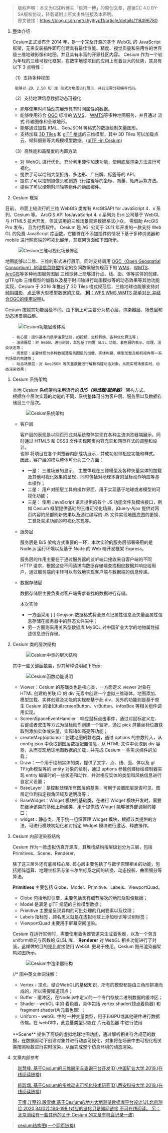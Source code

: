 > 版权声明：本文为CSDN博主「惊鸿一博」的原创文章，遵循CC 4.0 BY-SA版权协议，转载请附上原文出处链接及本声明。<br/>
> 原文链接：https://blog.csdn.net/shyjhyp11/article/details/118496780

1. 整体介绍

    Cesium正式发布于 2014 年，是一个完全开源的基于 WebGL 的 JavaScript框架，无需安装插件即可创建具有最佳性能、精度、视觉质量和易用性的世界级三维地球影像和地图，并且具有丰富的开源社区内容。 Cesium 作为一个较为年轻的三维可视化框架，在数字地球项目的应用上有着巨大的优势，其具有以下 3 点特性：

    （1）支持多种视图

        能够以 2D、2.5D 和 3D 形式对地图进行展示，并且无需分别编写代码。

    （2）支持地理信息数据动态可视化

     - 能够使用时间轴动态展示具有时间属性的数据。
     - 能够使用符合 [OGC](https://www.osgeo.org/partners/ogc/) 标准的 [WMS](https://www.ogc.org/standards/wms)、 [WMTS](https://www.ogc.org/standards/wmts)等多种地图服务，并且通过 流式 传输图像和全球地形。
     - 能够通过加载 KML、GeoJSON 等格式的数据绘制矢量图形。
     - 支持加载 [3D Tiles](https://www.jianshu.com/p/d13d895f2024) 和 [glTF 格式](https://www.khronos.org/gltf/)的三维模型，其中 3D Tiles 可以加载点云、倾斜摄影等大规模模型数据。([glTF -in Cesium](https://www.cnblogs.com/fuckgiser/p/6266552.html))

    （3）高性能和高精度的内置方法

      - 对 WebGL 进行优化，充分利用硬件加速功能，使用底层渲染方法进行可视化。
      - 提供了可以绘制大型折线、多边形、广告牌、标签等的 API。
      - 提供了可以控制摄像头和创造飞行路径等的坐标、向量、矩阵运算方法。
      - 提供了可以控制时间轴等组件的动画控件。

2. Cesium 框架

  目前， 市面上较流行的三维 WebGIS 类库有 ArcGISAPI for JavaScript 4．x 系列、Cesium 等。
  ArcGIS API forJavaScript 4. x 系列为 Esri 公司基于 WebGL 与 HTML5 技术开发，但其调用的三维场景资源数据格式小众， 需借助 ArcGIS Pro 发布， 且为付费软件。
  Cesium 是 AGI 公司于 2011 年开发的一款支持 Web GL 的免费 JavaScript 库函数，它能够在不添加插件的情况下基于多种浏览器和 mobile 进行网页端的可视化展示，其框架页面如下图所示。  <br/>

  &emsp;&emsp;&emsp;![Cesium三维可视化场景界面](../images/cesium_frame_00.png)  <br/>

  地图能够以二维、三维的形式进行展示，同时支持调用 [OGC（Open Geospatial Consortium）地理信息联盟](https://www.osgeo.org/partners/ogc/)指定的空间数据服务规范下的 [WMS](https://www.ogc.org/standards/wms)、[WMTS](https://www.ogc.org/standards/wmts)、[ArcGIS](https://enterprise.arcgis.com/zh-cn/server/latest/publish-services/linux/ogc-support-in-arcgis-server.htm)等多种地图服务图层
  三维球体上能够进行点、线、面、体等实体的创建、glTF/glb 三维模型的加载以及基于时间轴进行动画模拟等的动态效果等其他功能实现，Cesium 于 2016 年推出了 3D Tiles 格式规范后，三维地球也能够支持对 [倾斜摄影](https://blog.csdn.net/wangbiao9292/article/details/93499988)、[点云](https://blog.csdn.net/qq_42899245/article/details/116521688)等大型模型数据的加载。([**附**：WFS,WMS,WMTS 简单对比,并结合OGC的使用说明](https://doc.arcgis.com/zh-cn/arcgis-online/reference/ogc.htm))。

  Cesium 按照其功能层级不同，由下到上可主要分为核心层、渲染器层、场景层和动态场景层四层。

  &emsp;&emsp;&emsp;![Cesium功能层级体系](../images/cesium_frame_01.png)

       - 核心层：提供基本的数学运算法则，如投影、坐标转换、各种优化算法等；
       - 渲染器层：对 WebGL 进行封装，其包括了内置 GLSL 功能、着色器的表示、纹理、渲染状态等；
       - 场景层：主要体现为多种数据源服务图层的加载、实体构建、模型加载及相机视角等一系列场景的构建等；
       - 动态场景层：对 GeoJSON 等矢量数据进行解析构建动态对象，从而实现场景实时、动态渲染效果；

  1. Cesium 系统架构

      本地 Cesium 系统架构采用流行的  ***B/S（浏览器/服务器）*** 架构方式。 <br/>
      根据各个层次实现的功能的不同，系统整体可分为客户层、服务层以及数据存储层三个层次。

      &emsp;&emsp;&emsp;![Cesium系统架构](../images/cesium_frame_02.png)

      - 客户层

        客户层的表现是以网页形式对系统整体实现在各种主流浏览器端展示，同时通过 HTML5 和 CSS3 文件实现网页内容充实和网页样式的调整和设计。<br/>
        也即 将项目在各个浏览器内部成功展示，并成功附带相应功能和样式。<br/>
        因此，客户层的模块整体可分为三个方面：

        - 一是： 三维场景的显示， 主要体现在三维模型及各种矢量实体的加载及其他可视化效果的呈现，同时包括对地球本身的鼠标动作响应等基本操作；
        - 二是： 用户对图层工具的操作界面，用于实现基于地球或者模型的可视化功能；
        - 三是： 使用 JavaScript 语言提供的各个 JS 功能文件及模块接口，例如 Cesium 框架提供基础的三维可视化场景、jQuery-Ajax 提供对网页内容的局部刷新效果以及通过编写的 JS 文件实现地图底图的更换、工具及需求功能的可视化实现等。

      - 服务层

        服务层是 B/S 架构方式重要的一环，本次实验的服务层部署采用的是 Node.js 运行环境以及基于 Node 的 Web 端开发框架 Express。

        服务层的作用主要在于通过服务器的监听端口接收来自客户端的不同 HTTP 请求，根据这些不同请求向数据存储端查找相应数据并响应给用户，通过服务端的中转可以有效地实现客户端与数据端的信息传递。

      - 数据存储层

        数据存储层主要负责对客户端需求查找的数据进行存储。

        本次实验
          - 一方面采用
           [ ] Geojson 数据格式将全景点记属性信息及矢量面属性信息存储在服务器中的静态文件夹中；
          - 另一方面则采用关系型数据库 MySQL 对中国矿业大学的地物属性描述信息进行存储。

  2. Cesium 类的层次结构

     &emsp;&emsp;&emsp;![Cesium中类的层次结构](../images/cesium_frame_03.png)

     其中一些关键函数类，对其解释说明如下所示:

      &emsp;&emsp;&emsp;![Cesium函数功能说明](../images/cesium_frame_04.png)

      - Viewer：Cesium 的基础类也是核心类，一方面定义 viewer 对象在 HTML 创建的关联 ID 的 div 元素中创建一个虚拟三维球体，地图添加、模型加载、实体创建及功能的实现都基于此 div，另外的功能则是基于原生 Cesium 的诸如fullscreenButton、vrButton、infoxBox 等相关组件调用实现。
      - ScreenSpaceEventHandler：响应鼠标点击事件，通过对鼠标定义左、右键或者双击等方式为鼠标动作创建一个监听，通过 pick 屏幕坐标位置获取到添加实体或矢量，实现诸如高亮等功能；
      - createMap(options)：创建地图的静态类，通过 options 的参数传入，从config.json  中获取到图层数据配置信息，从 HTML 文件中获取到 div 容器，从而实现地球地图数据的加载，并完成 Cesium  一些需求控件的加载；
      - Draw：一个用于绘制实体的类，提供了文字、点、线、面、体以及 gl TF/glb模型等的 entity 对象的绘制，通过 options 参数创建标绘控制器实现 entity 编辑时的一些状态和动作，并对相应实体的类型和风格信息进行自定义设置；
      - BaseLayer：是控制处理所有图层的基类，可用于设置图层是否可见、图层定位到指定视角区域及透明度等；
      - BaseWidget：Widget 模块的基础类，在进行 Widget 模块开发时，需要在继承该类的基础上新建类，用于提供该 Widget 能够被外部调用的接口；
      - widget：静态类，用于统一组织管理 Widget 模块，根据该类提供的方法，可进行模块初始化和对指定 Widget 模块进行激活、释放操作。

  3. Cesium 内部渲染器结构

      Cesium 作为一款虚拟仿真开源库，其堆栈结构按层级划分为三层，包括 Primitives、Scene、Renderer。

      除了这三层外还有底层核心层. 核心层主要包括了与数学原理相关的功能，包括矩阵运算、地理坐标系与笛卡尔坐标系之间的转换、动态投影、曲面细分等算法。

      **Primitives** 主要包括 Globe、Model、Primitive、Labels、ViewportQuad。

        - Globe 包括地形引擎，主要包括含有细节层次的地形及影像数据；
        - Model 是满足 glTF 规范的三维模型数据；
        - Primitive 主要是呈现异构的可批处理的几何要素以及纹理；
        - Labels 指标签，顾名思义就是在虚拟地球上添加标识等识别标签；
        - ViewportQuad 主要用于屏幕空间渲染。

      Cesium 在运行实例时，需要使用着色器管道来生成着色器，以及一个包含 uniform单元与函数的 GLSL 库， **Renderer** 对 WebGL 相关功能进行了封装，这样做的目的是比直接使用 WebGL 更易于使用。Cesium 图形渲染器架构如图所示。

      &emsp;&emsp;&emsp;![Cesium中渲染器结构](../images/cesium_frame_05.png)

      //* 图中英文单词注解：
        - Vertex - 顶点，结合WebGL的基础知识，所有的模型都是由三角形拼凑而成的，所以需要知道顶点；
        - Buffer - 缓冲区，在Node.js中定义的一个专门存放二进制数据的缓冲区；
        - Shader - webGL 中的 着色器，具体包括 vertex shader(顶点着色器) 和 fragment shader(片元着色器) ；
        - Uniform - webGL 中的 一种变量类型，用于和GPU或其他硬件进行数据传输。在 webGl中，此变量类型只能在 片元着色器 中进行使用

      <br/>
      **Scene** 提供了高级的虚拟地球地图功能，通过解析相关符合规范的数据，在数据驱动下创建对象并进行动态可视化，对象将在场景中由可视化相关类按照帧数进行实时渲染，从而完成整个仿真环境的动态渲染。

3. 文章内部参考

  > [赵慧峰. 基于Cesium的三维展示与查询平台开发[D].中国矿业大学,2019.(在线阅读链接)](https://kreader.cnki.net/Kreader/CatalogViewPage.aspx?dbCode=cdmd&filename=1019604706.nh&tablename=CMFD201902&compose=&first=1&uid=WEEvREcwSlJHSldTTEYzVDhUQ05aaVQzdCszSDU0QXNQRVZISmJHVG1SMD0=$9A4hF_YAuvQ5obgVAqNKPCYcEjKensW4IQMovwHtwkF4VYPoHbKxJw!!)

  > [韩昕熠. 基于Cesium的多维动态可视化技术研究[D].西安科技大学,2019.(在线阅读链接)](https://kreader.cnki.net/Kreader/CatalogViewPage.aspx?dbCode=cdmd&filename=1019618903.nh&tablename=CMFD202001&compose=&first=1&uid=WEEvREcwSlJHSldTTEYzVDhUQ05aaVQzdCszSDU0QXNQRVZISmJHVG1SMD0=$9A4hF_YAuvQ5obgVAqNKPCYcEjKensW4IQMovwHtwkF4VYPoHbKxJw!!)

  > [王恒,江丽钧,段雪娇.基于Cesium的地方大地测量数据库平台设计[J].北京测绘,2020,34(02):194-198.(对应的链接只是知网链接,不可在线阅读。 另： 北京测绘有一些其他的关于 Cesium 的文章有机会记录一波)](https://kns.cnki.net/kcms/detail/detail.aspx?dbcode=CJFD&dbname=CJFDLAST2020&filename=BJCH202002013&v=UeL41cA3v9Nglz8xaiij3C5FSfFPZmv5pfVsnGHmuYfczDFdkaCn5l7eWcgem4Tw&uid=WEEvREcwSlJHSldTTEYzVDhUQ05aaVQzdCszSDU0QXNQRVZISmJHVG1SMD0=$9A4hF_YAuvQ5obgVAqNKPCYcEjKensW4IQMovwHtwkF4VYPoHbKxJw!!)

  > [cesium结构图(一个网页链接)](https://blog.csdn.net/xiaowanzi29/article/details/84762378)